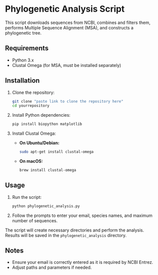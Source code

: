 # Phylogenetic Analysis Script

This script downloads sequences from NCBI, combines and filters them, performs Multiple Sequence Alignment (MSA), and constructs a phylogenetic tree.

## Requirements

- Python 3.x
- Clustal Omega (for MSA, must be installed separately)

## Installation

1. Clone the repository:

    ```bash
    git clone "paste link to clone the repository here"
    cd yourrepository
    ```

2. Install Python dependencies:

    ```bash
    pip install biopython matplotlib
    ```

3. Install Clustal Omega:

    - **On Ubuntu/Debian:**
        ```bash
        sudo apt-get install clustal-omega
        ```

    - **On macOS:**
        ```bash
        brew install clustal-omega
        ```

## Usage

1. Run the script:

    ```bash
    python phylogenetic_analysis.py
    ```

2. Follow the prompts to enter your email, species names, and maximum number of sequences.

The script will create necessary directories and perform the analysis. Results will be saved in the `phylogenetic_analysis` directory.

## Notes

- Ensure your email is correctly entered as it is required by NCBI Entrez.
- Adjust paths and parameters if needed.
